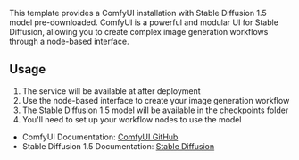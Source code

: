 This template provides a ComfyUI installation with Stable Diffusion 1.5 model pre-downloaded. ComfyUI is a powerful and modular UI for Stable Diffusion, allowing you to create complex image generation workflows through a node-based interface.


## Usage

1. The service will be available at after deployment
2. Use the node-based interface to create your image generation workflow
3. The Stable Diffusion 1.5 model will be available in the checkpoints folder
4. You'll need to set up your workflow nodes to use the model


- ComfyUI Documentation: [ComfyUI GitHub](https://github.com/comfyanonymous/ComfyUI)
- Stable Diffusion 1.5 Documentation: [Stable Diffusion](https://huggingface.co/runwayml/stable-diffusion-v1-5) 